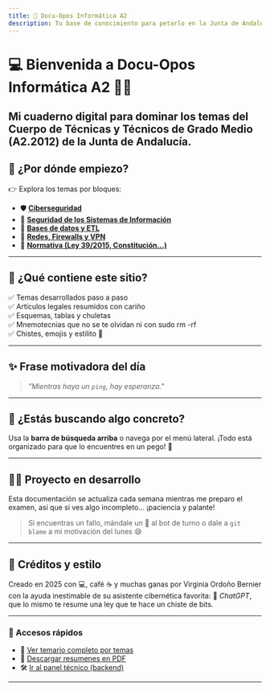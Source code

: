 ```yaml
---
title: 🧠 Docu-Opos Informática A2
description: Tu base de conocimiento para petarlo en la Junta de Andalucía
---
```


# 💻 Bienvenida a **Docu-Opos Informática A2** 🦖💾

Mi **cuaderno digital** para dominar los temas del **Cuerpo de Técnicas y Técnicos de Grado Medio (A2.2012)** de la **Junta de Andalucía**. 
---

## 🧭 ¿Por dónde empiezo?

👉 Explora los temas por bloques:

- 🛡️ [**Ciberseguridad**](/docs/seguridad/ENS/introduccion)  
- 🧠 [**Seguridad de los Sistemas de Información**](/docs/seguridad-sistemas-informacion/ENS/ens-art-31)  
- 💽 [**Bases de datos y ETL**](/docs/bases-de-datos/db-index)  
- 🧱 [**Redes, Firewalls y VPN**](/docs/redes/seguridad-en-redes)  
- 📜 [**Normativa (Ley 39/2015, Constitución...)**](/docs/normativa/constitucion/articulo-1)

---

## 🎯 ¿Qué contiene este sitio?

✅ Temas desarrollados paso a paso  
✅ Artículos legales resumidos con cariño  
✅ Esquemas, tablas y chuletas  
✅ Mnemotecnias que no se te olvidan ni con sudo rm -rf  
✅ Chistes, emojis y estilito 💅

---

## ✨ Frase motivadora del día

> *"Mientras haya un `ping`, hay esperanza."* 

---

## 🔎 ¿Estás buscando algo concreto?

Usa la **barra de búsqueda arriba** o navega por el menú lateral. ¡Todo está organizado para que lo encuentres en un pego! 🎯

---

## 🧙‍♀️ Proyecto en desarrollo

Esta documentación se actualiza cada semana mientras me preparo el examen, así que si ves algo incompleto… ¡paciencia y palante!

> Si encuentras un fallo, mándale un 🐛 al bot de turno o dale a `git blame` a mi motivación del lunes 😅

---

## 🦄 Créditos y estilo

Creado en 2025 con 💻, café ☕ y muchas ganas por Virginia Ordoño Bernier  
con la ayuda inestimable de su asistente cibernética favorita: 🤖 *ChatGPT*,  
que lo mismo te resume una ley que te hace un chiste de bits.  

---

### 🔗 Accesos rápidos

- 🪪 [Ver temario completo por temas](docs/temario.md)
- 💾 [Descargar resumenes en PDF](docs/resumenes.md)
- 🛠️ [Ir al panel técnico (backend)](/admin)

---
